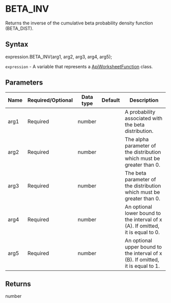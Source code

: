 # BETA_INV

Returns the inverse of the cumulative beta probability density function (BETA_DIST).

## Syntax

expression.BETA_INV(arg1, arg2, arg3, arg4, arg5);

`expression` - A variable that represents a [ApiWorksheetFunction](../ApiWorksheetFunction.md) class.

## Parameters

| **Name** | **Required/Optional** | **Data type** | **Default** | **Description** |
| ------------- | ------------- | ------------- | ------------- | ------------- |
| arg1 | Required | number |  | A probability associated with the beta distribution. |
| arg2 | Required | number |  | The alpha parameter of the distribution which must be greater than 0. |
| arg3 | Required | number |  | The beta parameter of the distribution which must be greater than 0. |
| arg4 | Required | number |  | An optional lower bound to the interval of x (A). If omitted, it is equal to 0. |
| arg5 | Required | number |  | An optional upper bound to the interval of x (B). If omitted, it is equal to 1. |

## Returns

number
